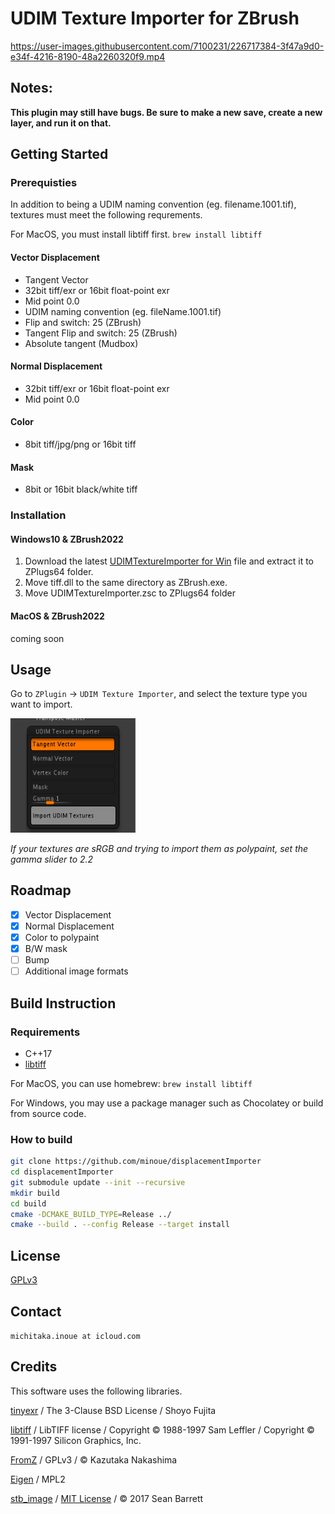 # UDIM Texture Importer for ZBrush

https://user-images.githubusercontent.com/7100231/226717384-3f47a9d0-e34f-4216-8190-48a2260320f9.mp4

## Notes:

**This plugin may still have bugs. Be sure to make a new save, create a new layer, and run it on that.**

## Getting Started

### Prerequisties

In addition to being a UDIM naming convention (eg. filename.1001.tif), textures must meet the following requrements.

For MacOS, you must install libtiff first. `brew install libtiff` 

#### Vector Displacement

* Tangent Vector
* 32bit tiff/exr or 16bit float-point exr
* Mid point 0.0
* UDIM naming convention (eg. fileName.1001.tif)
* Flip and switch: 25 (ZBrush)
* Tangent Flip and switch: 25 (ZBrush)
* Absolute tangent (Mudbox)

#### Normal Displacement
* 32bit tiff/exr or 16bit float-point exr
* Mid point 0.0

#### Color
* 8bit tiff/jpg/png or 16bit tiff

#### Mask
* 8bit or 16bit black/white tiff

### Installation

#### Windows10 & ZBrush2022
1. Download the latest [UDIMTextureImporter for Win](https://github.com/minoue/displacementImporter/releases/download/2.0/UDIMTextureImporterData_win10_2022.zip) file and extract it to ZPlugs64 folder.
2. Move tiff.dll to the same directory as ZBrush.exe.
3. Move UDIMTextureImporter.zsc to ZPlugs64 folder

#### MacOS & ZBrush2022
coming soon

## Usage
Go to `ZPlugin` -> `UDIM Texture Importer`, and select the texture type you want to import.

<img src="./img/menu.png" alt= “” width="200">

*If your textures are sRGB and trying to import them as polypaint, set the gamma slider to 2.2*

## Roadmap
- [x] Vector Displacement
- [x] Normal Displacement
- [x] Color to polypaint
- [x] B/W mask
- [ ] Bump
- [ ] Additional image formats

## Build Instruction

### Requirements

* C++17
* [libtiff](http://www.libtiff.org)

For MacOS, you can use homebrew: `brew install libtiff`

For Windows, you may use a package manager such as Chocolatey or build from source code.

### How to build

```sh
git clone https://github.com/minoue/displacementImporter
cd displacementImporter
git submodule update --init --recursive
mkdir build
cd build
cmake -DCMAKE_BUILD_TYPE=Release ../
cmake --build . --config Release --target install
```

## License
[GPLv3](./LICENSE)

## Contact

`michitaka.inoue at icloud.com`


## Credits
This software uses the following libraries.

[tinyexr](https://github.com/syoyo/tinyexr) / The 3-Clause BSD License / Shoyo Fujita

[libtiff](http://www.libtiff.org) / LibTIFF license / Copyright © 1988-1997 Sam Leffler / Copyright © 1991-1997 Silicon Graphics, Inc.  

[FromZ](https://github.com/n-taka/FromZ) / GPLv3  / © Kazutaka Nakashima   

[Eigen](https://eigen.tuxfamily.org/) / MPL2 

[stb_image](https://github.com/nothings/stb) / [MIT License](https://github.com/nothings/stb/blob/master/LICENSE) / © 2017 Sean Barrett

